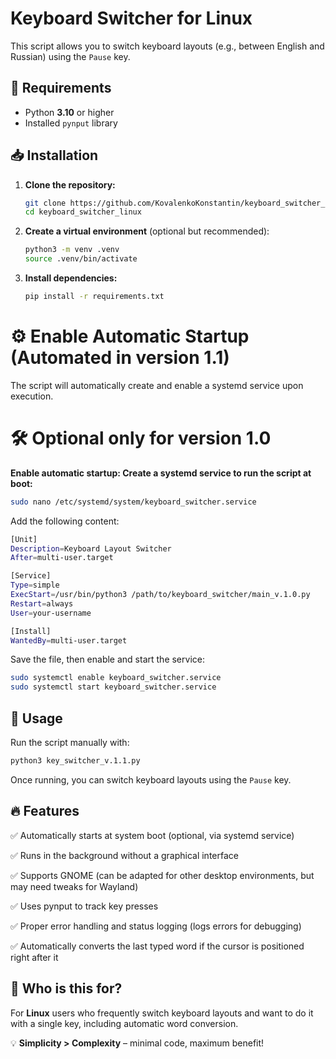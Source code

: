 # Keyboard Switcher for Linux 

This script allows you to switch keyboard layouts (e.g., between English and Russian) using the `Pause` key.

## 📌 Requirements

- Python **3.10** or higher
- Installed `pynput` library

## 📥 Installation

1. **Clone the repository:**

   ```bash
   git clone https://github.com/KovalenkoKonstantin/keyboard_switcher_linux.git
   cd keyboard_switcher_linux
   ```

2. **Create a virtual environment** (optional but recommended):

   ```bash
   python3 -m venv .venv
   source .venv/bin/activate
   ```

3. **Install dependencies:**

   ```bash
   pip install -r requirements.txt
   ```

# ⚙️ Enable Automatic Startup (Automated in version 1.1)

The script will automatically create and enable a systemd service upon execution.

# 🛠️ Optional only for version 1.0

**Enable automatic startup:
Create a systemd service to run the script at boot:**

```bash
sudo nano /etc/systemd/system/keyboard_switcher.service
```

  Add the following content:

```bash
[Unit]
Description=Keyboard Layout Switcher
After=multi-user.target

[Service]
Type=simple
ExecStart=/usr/bin/python3 /path/to/keyboard_switcher/main_v.1.0.py
Restart=always
User=your-username

[Install]
WantedBy=multi-user.target
```

Save the file, then enable and start the service:

```bash
sudo systemctl enable keyboard_switcher.service
sudo systemctl start keyboard_switcher.service
```

## 🚀 Usage

Run the script manually with:

```bash
python3 key_switcher_v.1.1.py
```

Once running, you can switch keyboard layouts using the `Pause` key.

## 🔥 Features

✅ Automatically starts at system boot (optional, via systemd service)

✅ Runs in the background without a graphical interface

✅ Supports GNOME (can be adapted for other desktop environments, but may need tweaks for Wayland)

✅ Uses pynput to track key presses

✅ Proper error handling and status logging (logs errors for debugging)

✅ Automatically converts the last typed word if the cursor is positioned right after it

## 🎯 Who is this for?

For **Linux** users who frequently switch keyboard layouts and want to do it with a single key, including automatic word conversion.

💡 **Simplicity > Complexity** – minimal code, maximum benefit!

